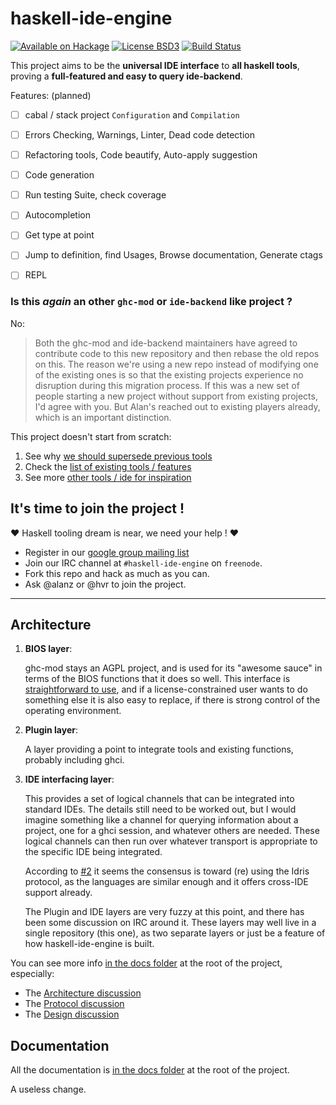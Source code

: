 # haskell-ide-engine
[![Available on Hackage][badge-hackage]][hackage]
[![License BSD3][badge-license]][license]
[![Build Status][badge-travis]][travis]

[badge-travis]: https://travis-ci.org/haskell/haskell-ide-engine.png?branch=master
[travis]: https://travis-ci.org/haskell/haskell-ide-engine
[badge-hackage]: https://img.shields.io/hackage/v/haskell-ide-engine.svg?dummy
[hackage]: https://hackage.haskell.org/package/haskell-ide-engine
[badge-license]: https://img.shields.io/badge/license-BSD3-green.svg?dummy
[license]: https://github.com/haskell/haskell-ide-engine/blob/master/LICENSE


This project aims to be the __universal IDE interface__ to __all haskell tools__, proving a __full-featured and easy to query ide-backend__.

Features: (planned)

 - [ ] cabal / stack project `Configuration` and `Compilation`
 - [ ] Errors Checking, Warnings, Linter, Dead code detection
 - [ ] Refactoring tools, Code beautify, Auto-apply suggestion
 - [ ] Code generation
 - [ ] Run testing Suite, check coverage
 - [ ] Autocompletion
 - [ ] Get type at point
 - [ ] Jump to definition, find Usages, Browse documentation, Generate ctags
 - [ ] REPL


### Is this _again_ an other `ghc-mod` or `ide-backend` like project ?

No:

 > Both the ghc-mod and ide-backend maintainers have agreed to contribute code to this new repository and then rebase the old repos on this. The reason we're using a new repo instead of modifying one of the existing ones is so that the existing projects experience no disruption during this migration process. If this was a new set of people starting a new project without support from existing projects, I'd agree with you. But Alan's reached out to existing players already, which is an important distinction.

This project doesn't start from scratch:

1. See why [we should supersede previous tools](/docs/Challenges.md)
2. Check the [list of existing tools / features ](/docs/Tools.md)
3. See more [other tools / ide for inspiration](/docs/Inspirations.md)

## It's time to join the project !

:heart: Haskell tooling dream is near, we need your help ! :heart:

 - Register in our [google group mailing list](https://groups.google.com/forum/#!forum/haskell-ide)
 - Join our IRC channel at `#haskell-ide-engine` on `freenode`.
 - Fork this repo and hack as much as you can.
 - Ask @alanz or @hvr to join the project.

-------------


## Architecture

1. __BIOS layer__:

    ghc-mod stays an AGPL project, and is used for its "awesome sauce" in terms of
    the BIOS functions that it does so well. This interface is
    [straightforward to use](http://alanz.github.io/haskell%20refactorer/2015/10/02/ghc-mod-for-tooling),
    and if a license-constrained user wants to do something else it is also easy to
    replace, if there is strong control of the operating environment.

2. __Plugin layer__:

    A layer providing a point to integrate tools and existing functions, probably
    including ghci.

3. __IDE interfacing layer__:

    This provides a set of logical channels that can be integrated into standard
    IDEs. The details still need to be worked out, but I would imagine something
    like a channel for querying information about a project, one for a ghci session,
    and whatever others are needed. These logical channels can then run over
    whatever transport is appropriate to the specific IDE being integrated.

    According to [#2](https://github.com/haskell/haskell-ide-engine/issues/2) it seems the
    consensus is toward (re) using the Idris protocol, as the languages are similar
    enough and it offers cross-IDE support already.

    The Plugin and IDE layers are very fuzzy at this point, and there has been some
    discussion on IRC around it. These layers may well live in a single repository
    (this one), as two separate layers or just be a feature of how
    haskell-ide-engine is built.

You can see more info [in the docs folder](/docs) at the root of the project, especially:

 - The [Architecture discussion](/docs/Architecture.md)
 - The [Protocol discussion](/docs/Protocol.md)
 - The [Design discussion](/docs/Design.md)


## Documentation

All the documentation is [in the docs folder](/docs) at the root of the project.


A useless change.
